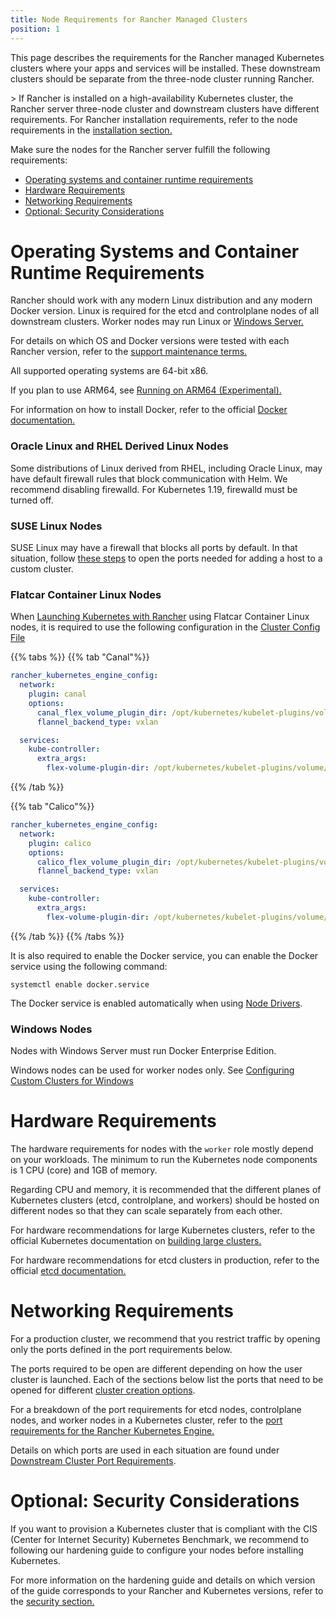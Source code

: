 ```yaml
---
title: Node Requirements for Rancher Managed Clusters
position: 1
---
```


This page describes the requirements for the Rancher managed Kubernetes clusters where your apps and services will be installed. These downstream clusters should be separate from the three-node cluster running Rancher.

\> If Rancher is installed on a high-availability Kubernetes cluster, the Rancher server three-node cluster and downstream clusters have different requirements. For Rancher installation requirements, refer to the node requirements in the [installation section.](https://rancher.com/docs/rancher/v2.6/en/installation/requirements/)

Make sure the nodes for the Rancher server fulfill the following requirements:

- [Operating systems and container runtime requirements](#operating-systems-and-container-runtime-requirements)
- [Hardware Requirements](#hardware-requirements)
- [Networking Requirements](#networking-requirements)
- [Optional: Security Considerations](#optional-security-considerations)

# Operating Systems and Container Runtime Requirements

Rancher should work with any modern Linux distribution and any modern Docker version. Linux is required for the etcd and controlplane nodes of all downstream clusters. Worker nodes may run Linux or [Windows Server.](#windows-nodes)

For details on which OS and Docker versions were tested with each Rancher version, refer to the [support maintenance terms.](https://rancher.com/support-maintenance-terms/)

All supported operating systems are 64-bit x86.

If you plan to use ARM64, see [Running on ARM64 (Experimental).](https://rancher.com/docs/rancher/v2.6/en/installation/resources/advanced/arm64-platform/)

For information on how to install Docker, refer to the official [Docker documentation.](https://docs.docker.com/)

### Oracle Linux and RHEL Derived Linux Nodes

Some distributions of Linux derived from RHEL, including Oracle Linux, may have default firewall rules that block communication with Helm. We recommend disabling firewalld. For Kubernetes 1.19, firewalld must be turned off.

### SUSE Linux Nodes

SUSE Linux may have a firewall that blocks all ports by default. In that situation, follow [these steps](https://rancher.com/docs/rancher/v2.6/en/installation/requirements/ports/#opening-suse-linux-ports) to open the ports needed for adding a host to a custom cluster.

### Flatcar Container Linux Nodes

When [Launching Kubernetes with Rancher](https://rancher.com/docs/rancher/v2.6/en/cluster-provisioning/rke-clusters/) using Flatcar Container Linux nodes, it is required to use the following configuration in the [Cluster Config File](https://rancher.com/docs/rancher/v2.6/en/cluster-provisioning/rke-clusters/options/#cluster-config-file)

{{% tabs %}}
{{% tab "Canal"%}}

```yaml
rancher_kubernetes_engine_config:
  network:
    plugin: canal
    options:
      canal_flex_volume_plugin_dir: /opt/kubernetes/kubelet-plugins/volume/exec/nodeagent~uds
      flannel_backend_type: vxlan

  services:
    kube-controller:
      extra_args:
        flex-volume-plugin-dir: /opt/kubernetes/kubelet-plugins/volume/exec/
```
{{% /tab %}}

{{% tab "Calico"%}}

```yaml
rancher_kubernetes_engine_config:
  network:
    plugin: calico
    options:
      calico_flex_volume_plugin_dir: /opt/kubernetes/kubelet-plugins/volume/exec/nodeagent~uds
      flannel_backend_type: vxlan

  services:
    kube-controller:
      extra_args:
        flex-volume-plugin-dir: /opt/kubernetes/kubelet-plugins/volume/exec/
```
{{% /tab %}}
{{% /tabs %}}

It is also required to enable the Docker service, you can enable the Docker service using the following command:

```
systemctl enable docker.service
```

The Docker service is enabled automatically when using [Node Drivers](https://rancher.com/docs/rancher/v2.6/en/admin-settings/drivers/#node-drivers).

### Windows Nodes

Nodes with Windows Server must run Docker Enterprise Edition.

Windows nodes can be used for worker nodes only. See [Configuring Custom Clusters for Windows](https://rancher.com/docs/rancher/v2.6/en/cluster-provisioning/rke-clusters/windows-clusters/)

# Hardware Requirements

The hardware requirements for nodes with the `worker` role mostly depend on your workloads. The minimum to run the Kubernetes node components is 1 CPU (core) and 1GB of memory.

Regarding CPU and memory, it is recommended that the different planes of Kubernetes clusters (etcd, controlplane, and workers) should be hosted on different nodes so that they can scale separately from each other.

For hardware recommendations for large Kubernetes clusters, refer to the official Kubernetes documentation on [building large clusters.](https://kubernetes.io/docs/setup/best-practices/cluster-large/)

For hardware recommendations for etcd clusters in production, refer to the official [etcd documentation.](https://etcd.io/docs/v3.4.0/op-guide/hardware/)

# Networking Requirements

For a production cluster, we recommend that you restrict traffic by opening only the ports defined in the port requirements below.

The ports required to be open are different depending on how the user cluster is launched. Each of the sections below list the ports that need to be opened for different [cluster creation options](https://rancher.com/docs/rancher/v2.6/en/cluster-provisioning/).

For a breakdown of the port requirements for etcd nodes, controlplane nodes, and worker nodes in a Kubernetes cluster, refer to the [port requirements for the Rancher Kubernetes Engine.](https://rancher.com/docs/rke/latest/en/os/#ports)

Details on which ports are used in each situation are found under [Downstream Cluster Port Requirements](https://rancher.com/docs/rancher/v2.6/en/installation/requirements/ports#downstream-kubernetes-cluster-nodes).

# Optional: Security Considerations

If you want to provision a Kubernetes cluster that is compliant with the CIS (Center for Internet Security) Kubernetes Benchmark, we recommend to following our hardening guide to configure your nodes before installing Kubernetes.

For more information on the hardening guide and details on which version of the guide corresponds to your Rancher and Kubernetes versions, refer to the [security section.](https://rancher.com/docs/rancher/v2.6/en/security/#rancher-hardening-guide)
